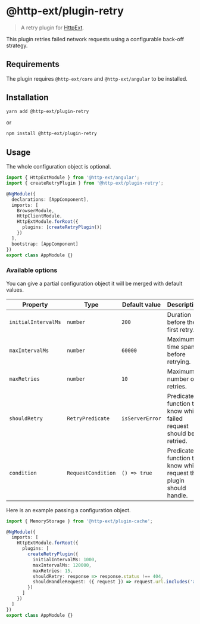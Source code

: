 # @http-ext/plugin-retry

> A retry plugin for [HttpExt](https://github.com/jscutlery/http-ext).

This plugin retries failed network requests using a configurable back-off strategy.

## Requirements

The plugin requires `@http-ext/core` and `@http-ext/angular` to be installed.

## Installation

```bash
yarn add @http-ext/plugin-retry
```

or

```bash
npm install @http-ext/plugin-retry
```

## Usage

The whole configuration object is optional.

```ts
import { HttpExtModule } from '@http-ext/angular';
import { createRetryPlugin } from '@http-ext/plugin-retry';

@NgModule({
  declarations: [AppComponent],
  imports: [
    BrowserModule,
    HttpClientModule,
    HttpExtModule.forRoot({
      plugins: [createRetryPlugin()]
    })
  ],
  bootstrap: [AppComponent]
})
export class AppModule {}
```

### Available options

You can give a partial configuration object it will be merged with default values.

| Property            | Type               | Default value   | Description                                                        |
| ------------------- | ------------------ | --------------- | ------------------------------------------------------------------ |
| `initialIntervalMs` | `number`           | `200`           | Duration before the first retry.                                   |
| `maxIntervalMs`     | `number`           | `60000`         | Maximum time span before retrying.                                 |
| `maxRetries`        | `number`           | `10`            | Maximum number of retries.                                         |
| `shouldRetry`       | `RetryPredicate`   | `isServerError` | Predicate function to know which failed request should be retried. |
| `condition`         | `RequestCondition` | `() => true`    | Predicate function to know which request the plugin should handle. |

Here is an example passing a configuration object.

```ts
import { MemoryStorage } from '@http-ext/plugin-cache';

@NgModule({
  imports: [
    HttpExtModule.forRoot({
      plugins: [
        createRetryPlugin({
          initialIntervalMs: 1000,
          maxIntervalMs: 120000,
          maxRetries: 15,
          shouldRetry: response => response.status !== 404,
          shouldHandleRequest: ({ request }) => request.url.includes('api.github.com')
        })
      ]
    })
  ]
})
export class AppModule {}
```
